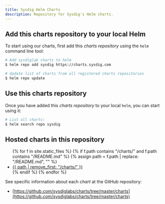 ```yaml
---
title: Sysdig Helm Charts
description: Repository for Sysdig's Helm charts.
---
```


## Add this charts repository to your local Helm

To start using our charts, first add this _charts repository_ using the `helm` command line tool:

```bash
# Add sysdiglab charts to helm
$ helm repo add sysdig https://charts.sysdig.com

# Update list of charts from all registered charts repositories
$ helm repo update
```

## Use this charts repository

Once you have added this _charts repository_ to your local `helm`, you can start using it:

```bash
# List all charts:
$ helm search repo sysdig
```

## Hosted charts in this repository

<ul>
{% for f in site.static_files %}
    {% if f.path contains "/charts/" and f.path contains "/README.md" %}
    {% assign path = f.path | replace: "/README.md", "" %}
    <li><a href="{{site.baseurl}}{{path}}">{{ path | remove_first: "/charts/" }}</a></li>
    {% endif %}
{% endfor %}
</ul>

See specific information about each _chart_ at the GitHub repository:
* [https://github.com/sysdiglabs/charts/tree/master/charts](https://github.com/sysdiglabs/charts/tree/master/charts)
